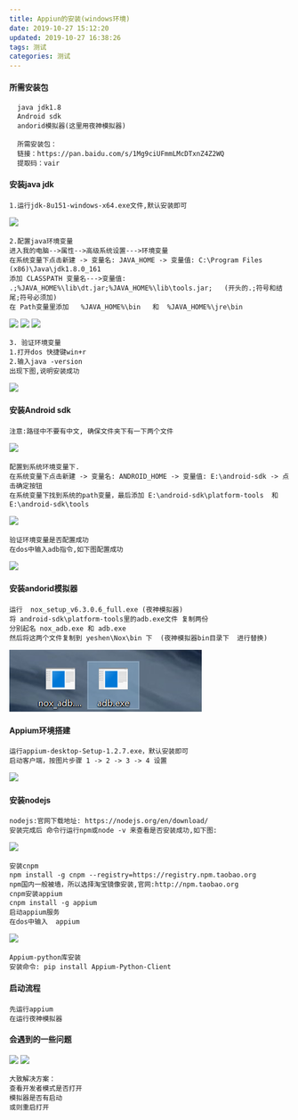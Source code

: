 ```yaml
---
title: Appiun的安装(windows环境)
date: 2019-10-27 15:12:20
updated: 2019-10-27 16:38:26
tags: 测试
categories: 测试
---
```


#### 所需安装包
      java jdk1.8
      Android sdk
      andorid模拟器(这里用夜神模拟器)
     
      所需安装包：
      链接：https://pan.baidu.com/s/1Mg9ciUFmmLMcDTxnZ4Z2WQ 
      提取码：vair 

  
#### 安装java  jdk
    1.运行jdk-8u151-windows-x64.exe⽂件,默认安装即可
![](1.png)
    
    2.配置java环境变量
    进入我的电脑-->属性-->高级系统设置--->环境变量
    在系统变量下点击新建 -> 变量名: JAVA_HOME -> 变量值: C:\Program Files (x86)\Java\jdk1.8.0_161
    添加 CLASSPATH 变量名--->变量值:  .;%JAVA_HOME%\lib\dt.jar;%JAVA_HOME%\lib\tools.jar;   (开头的.;符号和结尾;符号必须加)
    在 Path变量里添加   %JAVA_HOME%\bin   和  %JAVA_HOME%\jre\bin
![](2.png)
![](3.png)
![](4.png)
     
    3. 验证环境变量
    1.打开dos 快捷键win+r
    2.输入java -version
    出现下图,说明安装成功
![](5.png)

#### 安装Android sdk 
    注意:路径中不要有中文, 确保文件夹下有一下两个文件
![](6.png)

    配置到系统环境变量下.
    在系统变量下点击新建 -> 变量名: ANDROID_HOME -> 变量值: E:\android-sdk -> 点击确定按钮
    在系统变量下找到系统的path变量，最后添加 E:\android-sdk\platform-tools  和  E:\android-sdk\tools
![](4.png)

    验证环境变量是否配置成功
    在dos中输入adb指令,如下图配置成功 
![](7.png)
    

#### 安装andorid模拟器
    运行  nox_setup_v6.3.0.6_full.exe (夜神模拟器)
    将 android-sdk\platform-tools里的adb.exe文件 复制两份
    分别起名 nox_adb.exe 和 adb.exe
    然后将这两个文件复制到 yeshen\Nox\bin 下  (夜神模拟器bin目录下  进行替换)
    
![](8.png)

#### Appium环境搭建
    运行appium-desktop-Setup-1.2.7.exe，默认安装即可
    启动客户端，按图⽚步骤 1 -> 2 -> 3 -> 4 设置
![](9.png)

#### 安装nodejs
    nodejs:官网下载地址: https://nodejs.org/en/download/
    安装完成后 命令行运行npm或node -v 来查看是否安装成功,如下图:
![](10.png)
    
    安装cnpm
    npm install -g cnpm --registry=https://registry.npm.taobao.org
    npm国内一般被墙，所以选择淘宝镜像安装,官网:http://npm.taobao.org
    cnpm安装appium
    cnpm install -g appium
    启动appium服务
    在dos中输入  appium
![](11.png)
    
    Appium-python库安装
    安装命令: pip install Appium-Python-Client
     
 
#### 启动流程
    先运行appium
    在运行夜神模拟器


#### 会遇到的一些问题
![](12.png)
![](13.png)

    大致解决方案：
    查看开发者模式是否打开
    模拟器是否有启动
    或则重启打开